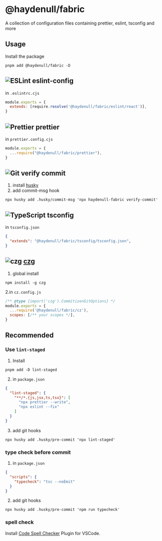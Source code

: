# @haydenull/fabric
A collection of configuration files containing prettier, eslint, tsconfig and more

## Usage

Install the package
```shell
pnpm add @haydenull/fabric -D
```

## ![ESLint](https://img.shields.io/badge/ESLint-4B3263?style=for-the-badge&logo=eslint&logoColor=white) eslint-config

in `.eslintrc.cjs`

```js
module.exports = {
  extends: [require.resolve('@haydenull/fabric/eslint/react')],
}
```

## ![Prettier](https://img.shields.io/badge/Prettier-1a2b34?style=for-the-badge&logo=prettier&logoColor=white) prettier

in `prettier.config.cjs`

```js
module.exports = {
  ...require("@haydenull/fabric/prettier"),
}
```

## ![Git](https://img.shields.io/badge/Git-e84e32?style=for-the-badge&logo=git&logoColor=white) verify commit

1. install [husky](https://typicode.github.io/husky/)
2. add commit-msg hook
```shell
npx husky add .husky/commit-msg 'npx haydenull-fabric verify-commit'
```

## ![TypeScript](https://img.shields.io/badge/TypeScript-3078c6?style=for-the-badge&logo=typescript&logoColor=white) tsconfig

in `tsconfig.json`
```json
{
  "extends": "@haydenull/fabric/tsconfig/tsconfig.json",
}
```

## ![czg](https://img.shields.io/badge/czg-1a2b34?style=for-the-badge&logo=cz-git&logoColor=white) [czg](https://cz-git.qbb.sh/cli/)

1. global install
```shell
npm install -g czg
```

2.in `cz.config.js`
```js
/** @type {import('czg').CommitizenGitOptions} */
module.exports = {
  ...require('@haydenull/fabric/cz'),
  scopes: [/** your scopes */],
}
```

## Recommended

### Use `lint-staged`

1. Install

```shell
pnpm add -D lint-staged
```

2. in `package.json`

```json
{
  "lint-staged": {
    "**/*.{js,jsx,ts,tsx}": [
      "npx prettier --write",
      "npx eslint --fix"
    ]
  }
}
```

3. add git hooks

```shell
npx husky add .husky/pre-commit 'npx lint-staged'
```

### type check before commit

1. in `package.json`
```json
{
  "scripts": {
    "typecheck": "tsc --noEmit"
  }
}
```
2. add git hooks

```shell
npx husky add .husky/pre-commit 'npm run typecheck'
```

### spell check

Install [Code Spell Checker](https://marketplace.visualstudio.com/items?itemName=streetsidesoftware.code-spell-checker) Plugin for VSCode.
